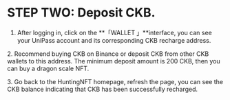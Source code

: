 # STEP TWO:  Deposit CKB.

1. After logging in, click on the **「WALLET 」**interface, you can see your UniPass account and its corresponding CKB recharge address.



&#x20;2\. Recommend buying CKB on Binance or deposit CKB from other CKB wallets to this address. The minimum deposit amount is 200 CKB, then you can buy a dragon scale NFT.



&#x20; 3\. Go back to the HuntingNFT homepage, refresh the page, you can see the CKB balance indicating that CKB has been successfully recharged.
